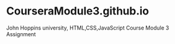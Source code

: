 # CourseraModule3.github.io
John Hoppins university,  HTML,CSS,JavaScript Course Module 3 Assignment 
